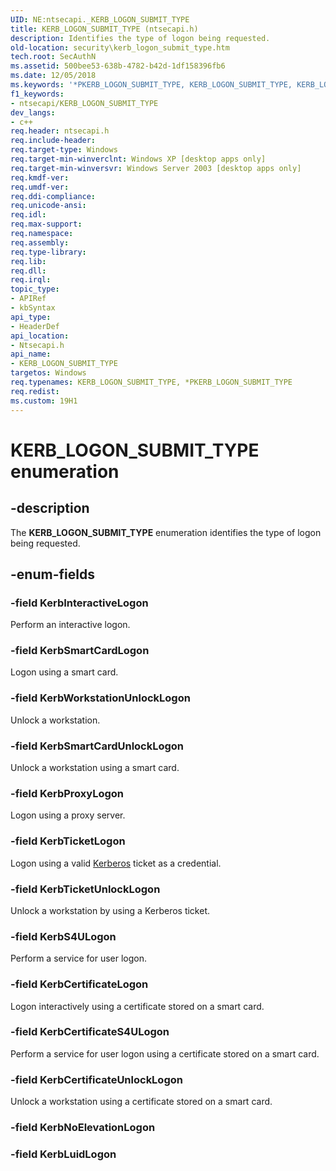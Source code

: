 ```yaml
---
UID: NE:ntsecapi._KERB_LOGON_SUBMIT_TYPE
title: KERB_LOGON_SUBMIT_TYPE (ntsecapi.h)
description: Identifies the type of logon being requested.
old-location: security\kerb_logon_submit_type.htm
tech.root: SecAuthN
ms.assetid: 500bee53-638b-4782-b42d-1df158396fb6
ms.date: 12/05/2018
ms.keywords: '*PKERB_LOGON_SUBMIT_TYPE, KERB_LOGON_SUBMIT_TYPE, KERB_LOGON_SUBMIT_TYPE enumeration [Security], KerbCertificateLogon, KerbCertificateS4ULogon, KerbCertificateUnlockLogon, KerbInteractiveLogon, KerbProxyLogon, KerbS4ULogon, KerbSmartCardLogon, KerbSmartCardUnlockLogon, KerbTicketLogon, KerbTicketUnlockLogon, KerbWorkstationUnlockLogon, PKERB_LOGON_SUBMIT_TYPE, PKERB_LOGON_SUBMIT_TYPE enumeration pointer [Security], _lsa_kerb_logon_submit_type, ntsecapi/KERB_LOGON_SUBMIT_TYPE, ntsecapi/KerbCertificateLogon, ntsecapi/KerbCertificateS4ULogon, ntsecapi/KerbCertificateUnlockLogon, ntsecapi/KerbInteractiveLogon, ntsecapi/KerbProxyLogon, ntsecapi/KerbS4ULogon, ntsecapi/KerbSmartCardLogon, ntsecapi/KerbSmartCardUnlockLogon, ntsecapi/KerbTicketLogon, ntsecapi/KerbTicketUnlockLogon, ntsecapi/KerbWorkstationUnlockLogon, ntsecapi/PKERB_LOGON_SUBMIT_TYPE, security.kerb_logon_submit_type'
f1_keywords:
- ntsecapi/KERB_LOGON_SUBMIT_TYPE
dev_langs:
- c++
req.header: ntsecapi.h
req.include-header: 
req.target-type: Windows
req.target-min-winverclnt: Windows XP [desktop apps only]
req.target-min-winversvr: Windows Server 2003 [desktop apps only]
req.kmdf-ver: 
req.umdf-ver: 
req.ddi-compliance: 
req.unicode-ansi: 
req.idl: 
req.max-support: 
req.namespace: 
req.assembly: 
req.type-library: 
req.lib: 
req.dll: 
req.irql: 
topic_type:
- APIRef
- kbSyntax
api_type:
- HeaderDef
api_location:
- Ntsecapi.h
api_name:
- KERB_LOGON_SUBMIT_TYPE
targetos: Windows
req.typenames: KERB_LOGON_SUBMIT_TYPE, *PKERB_LOGON_SUBMIT_TYPE
req.redist: 
ms.custom: 19H1
---
```


# KERB_LOGON_SUBMIT_TYPE enumeration


## -description


The <b>KERB_LOGON_SUBMIT_TYPE</b> enumeration identifies the type of logon being requested.


## -enum-fields




### -field KerbInteractiveLogon

Perform an interactive logon.


### -field KerbSmartCardLogon

Logon using a smart card.


### -field KerbWorkstationUnlockLogon

Unlock a workstation.


### -field KerbSmartCardUnlockLogon

Unlock a workstation using a smart card.


### -field KerbProxyLogon

Logon using a proxy server.


### -field KerbTicketLogon

Logon using a valid <a href="https://docs.microsoft.com/windows/desktop/SecGloss/k-gly">Kerberos</a> ticket as a credential.


### -field KerbTicketUnlockLogon

Unlock a workstation by using a Kerberos ticket.


### -field KerbS4ULogon

Perform a service for user logon.


### -field KerbCertificateLogon

Logon interactively using a certificate stored on a smart card.


### -field KerbCertificateS4ULogon

Perform a service for user logon using a certificate stored on a smart card.


### -field KerbCertificateUnlockLogon

Unlock a workstation using a certificate stored on a smart card.


### -field KerbNoElevationLogon


### -field KerbLuidLogon



